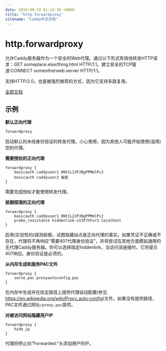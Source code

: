 ```yaml
---
date: 2018-09-19 01:14:39 +0800
title: "http.forwardproxy"
sitename: "Caddy中文文档"
---
```


# http.forwardproxy

允许Caddy服务器作为一个安全的Web代理。通过以下形式有效地转发HTTP请求：GET someplace.else/thing.html HTTP/1.1。建立安全的TCP隧道:CONNECT someotherweb.server HTTP/1.1。

支持HTTP/2.0，也是被强烈推荐的方式，因为它支持多路复用。

[全部文档](https://github.com/caddyserver/forwardproxy/blob/master/README.md)

## 示例

__默认正向代理__

```caddy
forwardproxy
```

启动默认的未经身份验证的转发代理。小心使用，因为其他人可能开始使用(滥用)您的代理。

__需要授权的正向代理__

```caddy
forwardproxy {
    basicauth caddyuser1 0NtCL2JPJBgPPMmlPcJ
    basicauth caddyuser2 秘密
}
```

需要完成授权才能使用转发代理。

__抵御探测的正向代理__

```caddy
forwardproxy {
    basicauth caddyuser1 0NtCL2JPJBgPPMmlPcJ
    probe_resistance hiddenlink-u13PJVFur3.localhost
}
```

启用(实验性的)探测抵御，试图隐藏站点是正向代理的事实。如果凭证不正确或不存在，代理将不再响应“需要407代理身份验证”，并将尝试在其他方面模拟通用的无代理Caddy服务器。你可以选择指定hiddenlink，当访问该链接时，它将提示407响应。身份验证是必须的。

__从内存生成和服务PAC文件__

```caddy
forwardproxy {
    serve_pac proxyautoconfig.pac
}
```

在内存中生成并在给定路径上提供代理自动配置(参见<https://en.wikipedia.org/wiki/Proxy_auto-config>)文件。如果没有提供路径，PAC文件通过网址`/proxy.pac`提供。

__对被访问网站隐藏用户IP__

```caddy
forwardproxy {
    hide_ip
}
```

代理将停止向"Forwarded:"头添加用户的IP。

